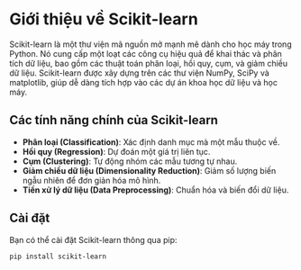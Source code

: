 # Giới thiệu về Scikit-learn

Scikit-learn là một thư viện mã nguồn mở mạnh mẽ dành cho học máy trong Python. Nó cung cấp một loạt các công cụ hiệu quả để khai thác và phân tích dữ liệu, bao gồm các thuật toán phân loại, hồi quy, cụm, và giảm chiều dữ liệu. Scikit-learn được xây dựng trên các thư viện NumPy, SciPy và matplotlib, giúp dễ dàng tích hợp vào các dự án khoa học dữ liệu và học máy.

## Các tính năng chính của Scikit-learn

- **Phân loại (Classification)**: Xác định danh mục mà một mẫu thuộc về.
- **Hồi quy (Regression)**: Dự đoán một giá trị liên tục.
- **Cụm (Clustering)**: Tự động nhóm các mẫu tương tự nhau.
- **Giảm chiều dữ liệu (Dimensionality Reduction)**: Giảm số lượng biến ngẫu nhiên để đơn giản hóa mô hình.
- **Tiền xử lý dữ liệu (Data Preprocessing)**: Chuẩn hóa và biến đổi dữ liệu.

## Cài đặt

Bạn có thể cài đặt Scikit-learn thông qua pip:

```bash
pip install scikit-learn
```
